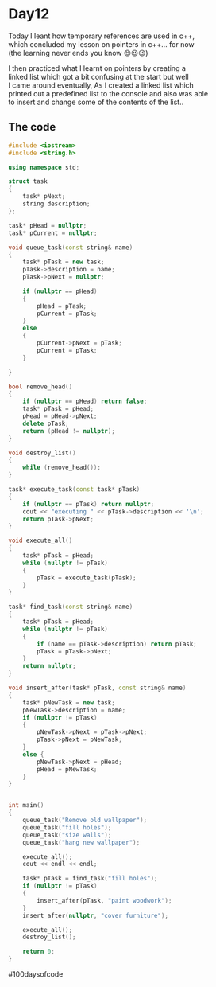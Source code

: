 # Day12
Today I leant how temporary references are used in c++,  
which concluded my lesson on pointers in c++... for now  
(the learning never ends you know 😊😉😉)  

I then practiced what I learnt on pointers by creating a  
linked list which got a bit confusing at the start but well  
I came around eventually, As I created a linked list which  
printed out a predefined list to the console and also was able  
to insert and change some of the contents of the list..  

## The code

```cpp
#include <iostream>
#include <string.h>

using namespace std;

struct task
{
	task* pNext;
	string description;
};

task* pHead = nullptr;
task* pCurrent = nullptr;

void queue_task(const string& name)
{
	task* pTask = new task;
	pTask->description = name;
	pTask->pNext = nullptr;

	if (nullptr == pHead)
	{
		pHead = pTask;
		pCurrent = pTask;
	}
	else
	{
		pCurrent->pNext = pTask;
		pCurrent = pTask;
	}

}

bool remove_head()
{
	if (nullptr == pHead) return false;
	task* pTask = pHead;
	pHead = pHead->pNext;
	delete pTask;
	return (pHead != nullptr);
}

void destroy_list()
{
	while (remove_head());
}

task* execute_task(const task* pTask)
{
	if (nullptr == pTask) return nullptr;
	cout << "executing " << pTask->description << '\n';
	return pTask->pNext;
}

void execute_all()
{
	task* pTask = pHead;
	while (nullptr != pTask)
	{
		pTask = execute_task(pTask);
	}
}

task* find_task(const string& name)
{
	task* pTask = pHead;
	while (nullptr != pTask)
	{
		if (name == pTask->description) return pTask;
		pTask = pTask->pNext;
	}
	return nullptr;
}

void insert_after(task* pTask, const string& name)
{
	task* pNewTask = new task;
	pNewTask->description = name;
	if (nullptr != pTask)
	{
		pNewTask->pNext = pTask->pNext;
		pTask->pNext = pNewTask;
	}
	else {
		pNewTask->pNext = pHead;
		pHead = pNewTask;
	}
}


int main()
{
	queue_task("Remove old wallpaper");
	queue_task("fill holes");
	queue_task("size walls");
	queue_task("hang new wallpaper");

	execute_all();
	cout << endl << endl;

	task* pTask = find_task("fill holes");
	if (nullptr != pTask)
	{
		insert_after(pTask, "paint woodwork");
	}
	insert_after(nullptr, "cover furniture");

	execute_all();
	destroy_list();

	return 0;
}

```

#100daysofcode
